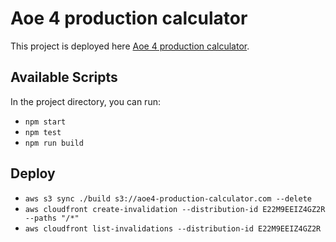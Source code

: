 # Aoe 4 production calculator

This project is deployed here [Aoe 4 production calculator](https://www.aoe4-production-calculator.com/).

## Available Scripts

In the project directory, you can run:

- `npm start`
- `npm test`
- `npm run build`

## Deploy

- `aws s3 sync ./build s3://aoe4-production-calculator.com --delete`
- `aws cloudfront create-invalidation --distribution-id E22M9EEIZ4GZ2R --paths "/*"`
- `aws cloudfront list-invalidations --distribution-id E22M9EEIZ4GZ2R`